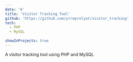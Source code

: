 ```yaml
---
date: '6'
title: 'Visitor Tracking Tool'
github: 'https://github.com/yrreprolyat/visitor_tracking'
tech:
  - PHP
  - MySQL
  
showInProjects: true
---
```


A visitor tracking tool using PHP and MySQL